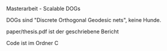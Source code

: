 Masterarbeit - Scalable DOGs

DOGs sind "Discrete Orthogonal Geodesic nets", keine Hunde.

paper/thesis.pdf ist der geschriebene Bericht

Code ist im Ordner C
